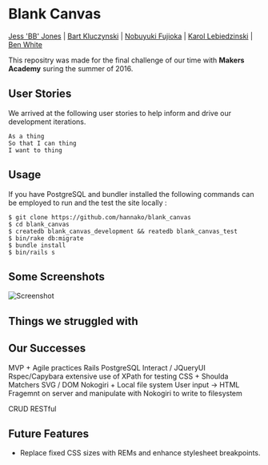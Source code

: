 # **Blank Canvas**

<a href="https://github.com/hannako">Jess 'BB' Jones</a> | <a href="https://github.com/bkluczynski">Bart Kluczynski</a> | <a href="https://github.com/nfabacus">Nobuyuki Fujioka</a> | <a href="https://github.com/liskowsky">Karol Lebiedzinski</a> | <a href="https://github.com/benjamin-white">Ben White</a>

This repositry was made for the final challenge of our time with **Makers Academy** suring the summer of 2016.<br>

## **User Stories**
We arrived at the following user stories to help inform and drive our development iterations.

    As a thing
    So that I can thing
    I want to thing


## **Usage**

If you have PostgreSQL and bundler installed the following commands can be employed to run and the test the site locally :

    $ git clone https://github.com/hannako/blank_canvas
    $ cd blank_canvas
    $ createdb blank_canvas_development && reatedb blank_canvas_test
    $ bin/rake db:migrate
    $ bundle install
    $ bin/rails s

## **Some Screenshots**

![Screenshot](https://somescreenshot.jpg)

## **Things we struggled with**

## **Our Successes**
MVP + Agile practices
Rails PostgreSQL Interact / JQueryUI Rspec/Capybara extensive use of XPath for testing CSS + Shoulda Matchers SVG / DOM Nokogiri + Local file system
User input -> HTML Fragemnt on server and manipulate with Nokogiri to write to filesystem

CRUD RESTful

## **Future Features**

* Replace fixed CSS sizes with REMs and enhance stylesheet breakpoints.
